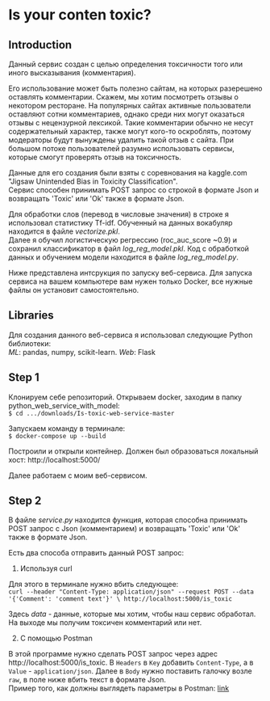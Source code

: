 # Is your conten toxic?

## **Introduction**

Данный сервис создан с целью определения токсичности того или иного высказывания (комментария). 

Его использование может быть полезно сайтам, на которых разерешено оставлять комментарии. Скажем, мы хотим посмотреть отзывы 
о некотором ресторане. На популярных сайтах активные пользователи оставляют сотни комментариев, однако среди них могут оказаться отзывы с нецензурной лексикой. Такие комментарии обычно не несут содержательный характер, также могут кого-то оскроблять, поэтому модераторы 
будут вынуждены удалить такой отзыв с сайта. При большом потоке пользователей разумно использовать сервисы, которые смогут проверять отзыв на токсичность. 


Данные для его создания были взяты с соревнования на kaggle.com "Jigsaw Unintended Bias in Toxicity Classification". <br>
Сервис способен принимать POST запрос со строкой в формате Json и возвращать 'Toxic' или 'Ok' также в формате Json. <br>

Для обработки слов (перевод в числовые значения) в строке я использовал статистику Tf-idf. Обученный на данных вокабуляр находится в файле _vectorize.pkl_. <br>
Далее я обучил логистическую регрессию (roc_auc_score ~0.9) и сохранил классификатор в файл _log_reg_model.pkl_. Код с обработкой данных и обучением модели находится в файле _log_reg_model.py_.

Ниже представлена интсрукция по запуску веб-сервиса. Для запуска сервиса на вашем компьютере вам нужен только Docker, все нужные файлы он установит самостоятельно.

## **Libraries**

Для создания данного веб-сервиса я использовал следующие Python библиотеки: <br>
_ML_: pandas, numpy, scikit-learn. _Web_: Flask

## **Step 1**

Клонируем себе репозиторий.
Открываем docker, заходим в папку python_web_service_with_model: <br>
`$ cd .../downloads/Is-toxic-web-service-master`

Запускаем команду в терминале: <br>
`$ docker-compose up --build`

Построили и открыли контейнер. Должен был образоваться локальный хост: http://localhost:5000/

Далее работаем с моим веб-сервисом.

## **Step 2**

В файле _service.py_ находится функция, которая способна принимать POST запрос с Json (комментарием) и возвращать 'Toxic' или 'Ok' 
также в формате Json.

Есть два способа отправить данный POST запрос:
1. Используя curl
 
Для этого в терминале нужно вбить следующее: <br>
`curl --header "Content-Type: application/json" --request POST --data '{'Comment': 'comment text'}' \
  http://localhost:5000/is_toxic`
  
Здесь _data_ - данные, которые мы хотим, чтобы наш сервис обработал.
На выходе мы получим токсичен комментарий или нет.

2. С помощью Postman

В этой программе нужно сделать POST запрос через адрес http://localhost:5000/is_toxic.
В `Headers` в `Key` добавить `Content-Type`, а в `Value` - `application/json`. Далее в `Body` нужно поставить галочку возле `raw`, 
в поле ниже вбить текст в формате Json. <br>
Пример того, как должны выглядеть параметры в Postman: [link][1]

[1]: https://yadi.sk/d/62KEBt5xRGF5EQ/postman_example.png "Postman"

